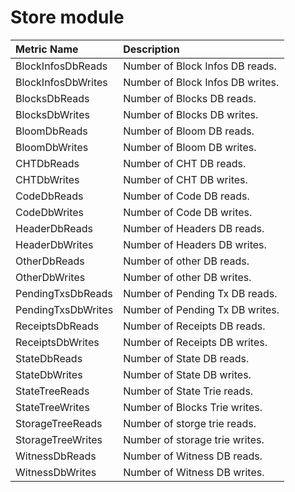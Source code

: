 # Store module

| Metric Name | Description |
| :--- | :--- |
| BlockInfosDbReads | Number of Block Infos DB reads. |
| BlockInfosDbWrites | Number of Block Infos DB writes. |
| BlocksDbReads | Number of Blocks DB reads. |
| BlocksDbWrites | Number of Blocks DB writes. |
| BloomDbReads | Number of Bloom DB reads. |
| BloomDbWrites | Number of Bloom DB writes. |
| CHTDbReads | Number of CHT DB reads. |
| CHTDbWrites | Number of CHT DB writes. |
| CodeDbReads | Number of Code DB reads. |
| CodeDbWrites | Number of Code DB writes. |
| HeaderDbReads | Number of Headers DB reads. |
| HeaderDbWrites | Number of Headers DB writes. |
| OtherDbReads | Number of other DB reads. |
| OtherDbWrites | Number of other DB writes. |
| PendingTxsDbReads | Number of Pending Tx DB reads. |
| PendingTxsDbWrites | Number of Pending Tx DB writes. |
| ReceiptsDbReads | Number of Receipts DB reads. |
| ReceiptsDbWrites | Number of Receipts DB writes. |
| StateDbReads | Number of State DB reads. |
| StateDbWrites | Number of State DB writes. |
| StateTreeReads | Number of State Trie reads. |
| StateTreeWrites | Number of Blocks Trie writes. |
| StorageTreeReads | Number of storge trie reads. |
| StorageTreeWrites | Number of storage trie writes. |
| WitnessDbReads | Number of Witness DB reads. |
| WitnessDbWrites | Number of Witness DB writes. |

